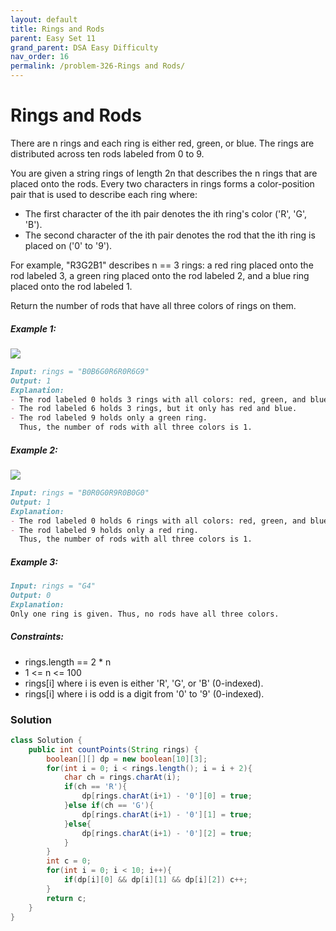 ```yaml
---
layout: default
title: Rings and Rods
parent: Easy Set 11
grand_parent: DSA Easy Difficulty
nav_order: 16
permalink: /problem-326-Rings and Rods/
---
```

# Rings and Rods
There are n rings and each ring is either red, green, or blue. The rings are distributed across ten rods labeled from 0 to 9.

You are given a string rings of length 2n that describes the n rings that are placed onto the rods. Every two characters in rings forms a color-position pair that is used to describe each ring where:

* The first character of the ith pair denotes the ith ring's color ('R', 'G', 'B').
* The second character of the ith pair denotes the rod that the ith ring is placed on ('0' to '9').

For example, "R3G2B1" describes n == 3 rings: a red ring placed onto the rod labeled 3, a green ring placed onto the rod labeled 2, and a blue ring placed onto the rod labeled 1.

Return the number of rods that have all three colors of rings on them.

##### Example 1:
![](../../assets/images/ds/ex1final.png)
```markdown
Input: rings = "B0B6G0R6R0R6G9"
Output: 1
Explanation:
- The rod labeled 0 holds 3 rings with all colors: red, green, and blue.
- The rod labeled 6 holds 3 rings, but it only has red and blue.
- The rod labeled 9 holds only a green ring.
  Thus, the number of rods with all three colors is 1.
```
##### Example 2:
![](../../assets/images/ds/ex2final.png)
```markdown
Input: rings = "B0R0G0R9R0B0G0"
Output: 1
Explanation:
- The rod labeled 0 holds 6 rings with all colors: red, green, and blue.
- The rod labeled 9 holds only a red ring.
  Thus, the number of rods with all three colors is 1.
```
##### Example 3:
```markdown
Input: rings = "G4"
Output: 0
Explanation:
Only one ring is given. Thus, no rods have all three colors.
```
##### Constraints:
* rings.length == 2 * n
* 1 <= n <= 100
* rings[i] where i is even is either 'R', 'G', or 'B' (0-indexed).
* rings[i] where i is odd is a digit from '0' to '9' (0-indexed).

### Solution
```java
class Solution {
    public int countPoints(String rings) {
        boolean[][] dp = new boolean[10][3];
        for(int i = 0; i < rings.length(); i = i + 2){
            char ch = rings.charAt(i);
            if(ch == 'R'){
                dp[rings.charAt(i+1) - '0'][0] = true;
            }else if(ch == 'G'){
                dp[rings.charAt(i+1) - '0'][1] = true;
            }else{
                dp[rings.charAt(i+1) - '0'][2] = true;
            }
        }
        int c = 0;
        for(int i = 0; i < 10; i++){
            if(dp[i][0] && dp[i][1] && dp[i][2]) c++;
        }
        return c;
    }
}
```